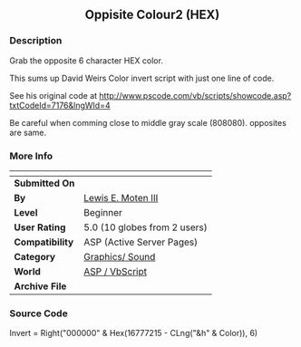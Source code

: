 ﻿<div align="center">

## Oppisite Colour2 \(HEX\)


</div>

### Description

Grab the opposite 6 character HEX color.

This sums up David Weirs Color invert script with just one line of code.

See his original code at http://www.pscode.com/vb/scripts/showcode.asp?txtCodeId=7176&lngWId=4

Be careful when comming close to middle gray scale (808080). opposites are same.
 
### More Info
 


<span>             |<span>
---                |---
**Submitted On**   |
**By**             |[Lewis E\. Moten III](https://github.com/Planet-Source-Code/PSCIndex/blob/master/ByAuthor/lewis-e-moten-iii.md)
**Level**          |Beginner
**User Rating**    |5.0 (10 globes from 2 users)
**Compatibility**  |ASP \(Active Server Pages\)
**Category**       |[Graphics/ Sound](https://github.com/Planet-Source-Code/PSCIndex/blob/master/ByCategory/graphics-sound__4-15.md)
**World**          |[ASP / VbScript](https://github.com/Planet-Source-Code/PSCIndex/blob/master/ByWorld/asp-vbscript.md)
**Archive File**   |[](https://github.com/Planet-Source-Code/lewis-e-moten-iii-oppisite-colour2-hex__4-7356/archive/master.zip)





### Source Code

Invert = Right("000000" & Hex(16777215 - CLng("&h" & Color)), 6)

